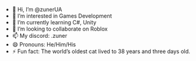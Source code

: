 - 👋 Hi, I’m @zunerUA
- 👀 I’m interested in Games Development
- 🌱 I’m currently learning C#, Unity
- 💞️ I’m looking to collaborate on Roblox
- 📫 My discord: .zuner
- 😄 Pronouns: He/Him/His
- ⚡ Fun fact: The world’s oldest cat lived to 38 years and three days old.

<!---
zunerUA/zunerUA is a ✨ special ✨ repository because its `README.md` (this file) appears on your GitHub profile.
You can click the Preview link to take a look at your changes.
--->

